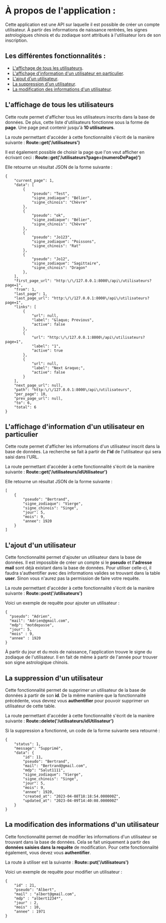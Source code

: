 # À propos de l'application :


Cette application est une API sur laquelle il est possible de créer un compte utilisateur. À partir des informations de naissance rentrées, les signes astrologiques chinois et du zodiaque sont attribués à l'utilisateur lors de son inscription. 


## Les différentes fonctionnalités : 


- [L'affichage de tous les utilisateurs](#Laffichage-de-tous-les-utilisateurs).
- [L'affichage d'information d'un utilisateur en particulier](#Laffichage-dinformation-dun-utilisateur-en-particulier).
- [L'ajout d'un utilisateur](#Lajout-dun-utilisateur).
- [La suppression d'un utilisateur](#La-suppression-dun-utilisateur).
- [La modification des informations d'un utilisateur](#La-modification-des-informations-dun-utilisateur).


## L'affichage de tous les utilisateurs


Cette route permet d'afficher tous les utilisateurs inscrits dans la base de données. De plus, cette liste d'utilisateurs fonctionne sous la forme de **page**. Une page peut contenir jusqu'à **10 utilisateurs**.

La route permettant d'accéder à cette fonctionnalité s'écrit de la manière suivante : **Route::get('/utilisateurs')**

Il est également possible de choisir la page que l'on veut afficher en écrivant ceci : **Route::get('/utilisateurs?page=(numeroDePage)')**

Elle retourne un résultat JSON de la forme suivante : 

```
{
	"current_page": 1,
	"data": [
		{
			"pseudo": "Test",
			"signe_zodiaque": "Bélier",
			"signe_chinois": "Chèvre"
		},
		{
			"pseudo": "ok",
			"signe_zodiaque": "Bélier",
			"signe_chinois": "Chèvre"
		},
		{
			"pseudo": "Jo123",
			"signe_zodiaque": "Poissons",
			"signe_chinois": "Rat"
		},
		{
			"pseudo": "Jo12",
			"signe_zodiaque": "Sagittaire",
			"signe_chinois": "Dragon"
		},
	],
	"first_page_url": "http:\/\/127.0.0.1:8000\/api\/utilisateurs?page=1",
	"from": 1,
	"last_page": 1,
	"last_page_url": "http:\/\/127.0.0.1:8000\/api\/utilisateurs?page=1",
	"links": [
		{
			"url": null,
			"label": "&laquo; Previous",
			"active": false
		},
		{
			"url": "http:\/\/127.0.0.1:8000\/api\/utilisateurs?page=1",
			"label": "1",
			"active": true
		},
		{
			"url": null,
			"label": "Next &raquo;",
			"active": false
		}
	],
	"next_page_url": null,
	"path": "http:\/\/127.0.0.1:8000\/api\/utilisateurs",
	"per_page": 10,
	"prev_page_url": null,
	"to": 6,
	"total": 6
}

```

## L'affichage d'information d'un utilisateur en particulier

Cette route permet d'afficher les informations d'un utilisateur inscrit dans la base de données. La recherche se fait à partir de **l'id** de l'utilisateur qui sera saisi dans l'URL.

La route permettant d'accéder à cette fonctionnalité s'écrit de la manière suivante : **Route::get('/utilisateurs/idUtilisateur')**

Elle retourne un résultat JSON de la forme suivante : 

```
[
	{
		"pseudo": "Bertrand",
		"signe_zodiaque": "Vierge",
		"signe_chinois": "Singe",
		"jour": 5,
		"mois": 9,
		"annee": 1920
	}
]

```

## L'ajout d'un utilisateur

Cette fonctionnalité permet d'ajouter un utilisateur dans la base de données. Il est impossible de créer un compte si le **pseudo** et **l'adresse mail** sont déjà existant dans la base de données. Pour utiliser celle-ci, il faudra s'authentifier avec des informations valides se trouvant dans la table **user**. Sinon vous n'aurez pas la permission de faire votre requête.

La route permettant d'accéder à cette fonctionnalité s'écrit de la manière suivante : **Route::post('/utilisateurs')**

Voici un exemple de requête pour ajouter un utilisateur : 

```
{
  "pseudo": "Adrien",
  "mail": "Adrien@gmail.com",
  "mdp": "motdepasse",
  "jour": 5,
  "mois" : 9,
  "annee" : 1920
}

```

À partir du jour et du mois de naissance, l'application trouve le signe du zodiaque de l'utilisateur. Il en fait de même à partir de l'année pour trouver son signe astrologique chinois.

## La suppression d'un utilisateur

Cette fonctionnalité permet de supprimer un utilisateur de la base de données à partir de son **id**. De la même manière que la fonctionnalité précédente, vous devrez vous **authentifier** pour pouvoir supprimer un utilisateur de cette table.

La route permettant d'accéder à cette fonctionnalité s'écrit de la manière suivante : **Route::delete('/utilisateurs/idUtilisateur')**

Si la suppression a fonctionné, un code de la forme suivante sera retourné : 

```
{
	"status": 1,
	"message": "Supprimé",
	"data": {
		"id": 11,
		"pseudo": "Bertrand",
		"mail": "Bertrand@gmail.com",
		"mdp": "Salut1111",
		"signe_zodiaque": "Vierge",
		"signe_chinois": "Singe",
		"jour": 5,
		"mois": 9,
		"annee": 1920,
		"created_at": "2023-04-08T18:18:54.000000Z",
		"updated_at": "2023-04-09T14:40:08.000000Z"
	}
}

```

## La modification des informations d'un utilisateur

Cette fonctionnalité permet de modifier les informations d'un utilisateur se trouvant dans la base de données. Cela se fait uniquement à partir des **données saisies dans la requête** de modification. Pour cette fonctionnalité également, vous devez vous **authentifier**.

La route à utiliser est la suivante : **Route::put('/utilisateurs')**

Voici un exemple de requête pour modifier un utilisateur : 

```
{
	"id" : 21,
	"pseudo": "Albert",
	"mail" : "albert@gmail.com",
	"mdp" : "albert1234*",
	"jour" : 2,
	"mois" : 10,
	"annee" : 1971
}

```



